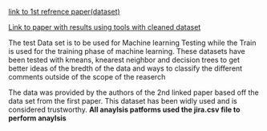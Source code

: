 [link to 1st refrence paper(dataset)](https://dl.acm.org/doi/pdf/10.1145/2901739.2903505)

[Link to paper with results using tools with cleaned dataset](https://arxiv.org/ftp/arxiv/papers/1803/1803.06525.pdf)

The test Data set is to be used for Machine learning Testing while the Train is used for the training phase of machine learning.
These datasets have been tested with kmeans, knearest neighbor and decision trees to get better ideas of the bredth of the data and ways to classify the different comments outside of the scope of the reaserch

The data was provided by the authors of the 2nd linked paper based off the data set from the first paper. This dataset has been widly used and is considered trustworthy.
**All anaylsis patforms used the jira.csv file to perform anaylsis**
